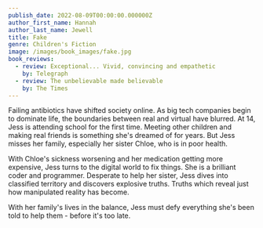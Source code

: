 ```yaml
---
publish_date: 2022-08-09T00:00:00.000000Z
author_first_name: Hannah
author_last_name: Jewell
title: Fake
genre: Children's Fiction
image: /images/book_images/fake.jpg
book_reviews:
  - review: Exceptional... Vivid, convincing and empathetic
    by: Telegraph
  - review: The unbelievable made believable
    by: The Times
---
```

Failing antibiotics have shifted society online. As big tech companies begin to dominate life, the boundaries between real and virtual have blurred. At 14, Jess is attending school for the first time. Meeting other children and making real friends is something she's dreamed of for years. But Jess misses her family, especially her sister Chloe, who is in poor health.

With Chloe's sickness worsening and her medication getting more expensive, Jess turns to the digital world to fix things. She is a brilliant coder and programmer. Desperate to help her sister, Jess dives into classified territory and discovers explosive truths. Truths which reveal just how manipulated reality has become.

With her family's lives in the balance, Jess must defy everything she's been told to help them - before it's too late.
